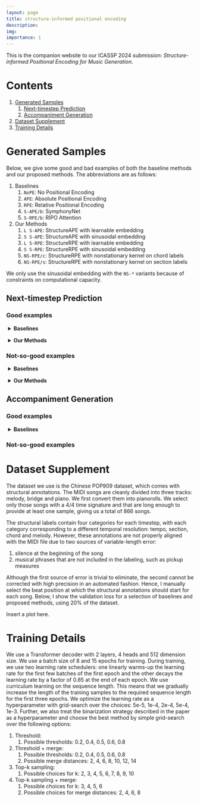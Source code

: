 ```yaml
---
layout: page
title: structure-informed positional encoding
description:
img:
importance: 1
---
```


<script src="https://cdn.jsdelivr.net/combine/npm/tone@14.7.58,npm/@magenta/music@1.23.1/es6/core.js,npm/focus-visible@5,npm/html-midi-player@1.5.0"></script>


This is the companion website to our ICASSP 2024 submission: 
_Structure-informed Positional Encoding for Music Generation_.

# Contents

1. [Generated Samples](#generated-samples)
   1. [Next-timestep Prediction](#next-timestep-prediction)
   2. [Accompaniment Generation](#accompaniment-generation)
2. [Dataset Supplement](#dataset-supplement)
3. [Training Details](#training-details)

# Generated Samples

Below, we give some good and bad examples of both the baseline methods and our proposed methods. The abbreviations are as follows:
1. Baselines
   1. <code>NoPE</code>: No Positional Encoding
   2. `APE`: Absolute Positional Encoding
   3. `RPE`: Relative Positional Encoding
   4. `S-APE/b`: SymphonyNet
   5. `S-RPE/b`: RIPO Attention
2. Our Methods
   1. `L S-APE`: StructureAPE with learnable embedding
   2. `S S-APE`: StructureAPE with sinusoidal embedding
   3. `L S-RPE`: StructureRPE with learnable embedding
   4. `S S-RPE`: StructureRPE with sinusoidal embedding
   5. `NS-RPE/c`: StructureRPE with nonstationary kernel on chord labels
   6. `NS-RPE/s`: StructureRPE with nonstationary kernel on section labels

We only use the sinusoidal embedding with the `NS-*` variants because of constraints on computational capacity.

## Next-timestep Prediction

### Good examples

<details style="margin-top: 15px; margin-bottom: 15px; margin-left: 5px">
   <summary><b>Baselines</b></summary>
   <div style="display: grid;grid-template-columns: 100px 1fr 1fr;grid-gap: 5px;width: 100%;place-items: center">
      <!-- HEADER -->
      <div style="margin: 10px">
      </div>
      <div style="margin: 10px;width: 225px;height: 30px;text-align: center">
      Target
      </div>
      <div style="margin: 10px;width: 225px;height: 30px;text-align: center">
      Prediction
      </div>
      <!-- NoPE -->
      <div style="margin: 10px">
         <code>NoPE</code>
      </div>
      <div style="margin: 10px">
         <midi-player
         style="width: 225px"
         src="/assets/projects/structurepe/next_ts/good/nope/1-tgt.mid"
         sound-font visualizer="#myPianoRollVisualizer">
         </midi-player>
      </div>
      <div style="margin: 10px">
         <midi-player
         style="width: 225px"
         src="/assets/projects/structurepe/next_ts/good/nope/1-pred.mid"
         sound-font visualizer="#myPianoRollVisualizer">
         </midi-player>
      </div>
      <div style="margin: 10px">
      </div>
      <div style="margin: 10px">
      <img src="/assets/projects/structurepe/next_ts/good/nope/1_tgt.png" style="width:175px;height:175px;">
      </div>
      <div style="margin: 10px">
      <img src="/assets/projects/structurepe/next_ts/good/nope/1_pred.png" style="width:175px;height:175px;">
      </div>
      <!-- APE -->
      <div style="margin: 10px">
         <code>APE</code>
      </div>
      <div style="margin: 10px">
         <midi-player
         style="width: 225px"
         src="/assets/projects/structurepe/next_ts/good/ape/1-tgt.mid"
         sound-font visualizer="#myPianoRollVisualizer">
         </midi-player>
      </div>
      <div style="margin: 10px">
         <midi-player
         style="width: 225px"
         src="/assets/projects/structurepe/next_ts/good/ape/1-pred.mid"
         sound-font visualizer="#myPianoRollVisualizer">
         </midi-player>
      </div>
      <div style="margin: 10px">
      </div>
      <div style="margin: 10px">
      <img src="/assets/projects/structurepe/next_ts/good/ape/1_tgt.png" style="width:175px;height:175px;">
      </div>
      <div style="margin: 10px">
      <img src="/assets/projects/structurepe/next_ts/good/ape/1_pred.png" style="width:175px;height:175px;">
      </div>
      <!-- RPE -->
      <div style="margin: 10px">
         <code>RPE</code>
      </div>
      <div style="margin: 10px">
         <midi-player
         style="width: 225px"
         src="/assets/projects/structurepe/next_ts/good/rpe/0-tgt.mid"
         sound-font visualizer="#myPianoRollVisualizer">
         </midi-player>
      </div>
      <div style="margin: 10px">
         <midi-player
         style="width: 225px"
         src="/assets/projects/structurepe/next_ts/good/rpe/0-pred.mid"
         sound-font visualizer="#myPianoRollVisualizer">
         </midi-player>
      </div>
      <div style="margin: 10px">
      </div>
      <div style="margin: 10px">
      <img src="/assets/projects/structurepe/next_ts/good/rpe/0_tgt.png" style="width:175px;height:175px;">
      </div>
      <div style="margin: 10px">
      <img src="/assets/projects/structurepe/next_ts/good/rpe/0_pred.png" style="width:175px;height:175px;">
      </div>
      <!-- S-APE/b -->
      <div style="margin: 10px">
         <code>S-APE/b</code>
      </div>
      <div style="margin: 10px">
         <midi-player
         style="width: 225px"
         src="/assets/projects/structurepe/next_ts/good/sape_b/12-tgt.mid"
         sound-font visualizer="#myPianoRollVisualizer">
         </midi-player>
      </div>
      <div style="margin: 10px">
         <midi-player
         style="width: 225px"
         src="/assets/projects/structurepe/next_ts/good/sape_b/12-pred.mid"
         sound-font visualizer="#myPianoRollVisualizer">
         </midi-player>
      </div>
      <div style="margin: 10px">
      </div>
      <div style="margin: 10px">
      <img src="/assets/projects/structurepe/next_ts/good/sape_b/12_tgt.png" style="width:175px;height:175px;">
      </div>
      <div style="margin: 10px">
      <img src="/assets/projects/structurepe/next_ts/good/sape_b/12_pred.png" style="width:175px;height:175px;">
      </div>
      <!-- S-RPE/b -->
      <div style="margin: 10px">
         <code>S-RPE/b</code>
      </div>
      <div style="margin: 10px">
         <midi-player
         style="width: 225px"
         src="/assets/projects/structurepe/next_ts/good/srpe_b/10-tgt.mid"
         sound-font visualizer="#myPianoRollVisualizer">
         </midi-player>
      </div>
      <div style="margin: 10px">
         <midi-player
         style="width: 225px"
         src="/assets/projects/structurepe/next_ts/good/srpe_b/10-pred.mid"
         sound-font visualizer="#myPianoRollVisualizer">
         </midi-player>
      </div>
      <div style="margin: 10px">
      </div>
      <div style="margin: 10px">
      <img src="/assets/projects/structurepe/next_ts/good/srpe_b/10_tgt.png" style="width:175px;height:175px;">
      </div>
      <div style="margin: 10px">
      <img src="/assets/projects/structurepe/next_ts/good/srpe_b/10_pred.png" style="width:175px;height:175px;">
      </div>
   </div>
</details>




<details style="margin-top: 15px; margin-bottom: 15px; margin-left: 5px">
   <summary><b>Our Methods</b></summary>
   <div style="display: grid;grid-template-columns: 100px 1fr 1fr;grid-gap: 5px;width: 100%;place-items: center">
      <!-- HEADER -->
      <div style="margin: 10px">
      </div>
      <div style="margin: 10px;width: 225px;height: 30px;text-align: center">
      Target
      </div>
      <div style="margin: 10px;width: 225px;height: 30px;text-align: center">
      Prediction
      </div>
      <!-- L S-APE -->
      <div style="margin: 10px">
         <code>L S-APE</code>
      </div>
      <div style="margin: 10px">
         <midi-player
         style="width: 225px"
         src="/assets/projects/structurepe/next_ts/good/sape/4-tgt.mid"
         sound-font visualizer="#myPianoRollVisualizer">
         </midi-player>
      </div>
      <div style="margin: 10px">
         <midi-player
         style="width: 225px"
         src="/assets/projects/structurepe/next_ts/good/sape/4-pred.mid"
         sound-font visualizer="#myPianoRollVisualizer">
         </midi-player>
      </div>
      <div style="margin: 10px">
      </div>
      <div style="margin: 10px">
      <img src="/assets/projects/structurepe/next_ts/good/sape/4_tgt.png" style="width:175px;height:175px;">
      </div>
      <div style="margin: 10px">
      <img src="/assets/projects/structurepe/next_ts/good/sape/4_pred.png" style="width:175px;height:175px;">
      </div>
      <!-- S S-APE -->
      <div style="margin: 10px">
         <code>S S-APE</code>
      </div>
      <div style="margin: 10px">
         <midi-player
         style="width: 225px"
         src="/assets/projects/structurepe/next_ts/good/ssape/20-tgt.mid"
         sound-font visualizer="#myPianoRollVisualizer">
         </midi-player>
      </div>
      <div style="margin: 10px">
         <midi-player
         style="width: 225px"
         src="/assets/projects/structurepe/next_ts/good/ssape/20-pred.mid"
         sound-font visualizer="#myPianoRollVisualizer">
         </midi-player>
      </div>
      <div style="margin: 10px">
      </div>
      <div style="margin: 10px">
      <img src="/assets/projects/structurepe/next_ts/good/ssape/20_tgt.png" style="width:175px;height:175px;">
      </div>
      <div style="margin: 10px">
      <img src="/assets/projects/structurepe/next_ts/good/ssape/20_pred.png" style="width:175px;height:175px;">
      </div>
      <!-- L S-RPE -->
      <div style="margin: 10px">
         <code>L S-RPE</code>
      </div>
      <div style="margin: 10px">
         <midi-player
         style="width: 225px"
         src="/assets/projects/structurepe/next_ts/good/srpe/11-tgt.mid"
         sound-font visualizer="#myPianoRollVisualizer">
         </midi-player>
      </div>
      <div style="margin: 10px">
         <midi-player
         style="width: 225px"
         src="/assets/projects/structurepe/next_ts/good/srpe/11-pred.mid"
         sound-font visualizer="#myPianoRollVisualizer">
         </midi-player>
      </div>
      <div style="margin: 10px">
      </div>
      <div style="margin: 10px">
      <img src="/assets/projects/structurepe/next_ts/good/srpe/11_tgt.png" style="width:175px;height:175px;">
      </div>
      <div style="margin: 10px">
      <img src="/assets/projects/structurepe/next_ts/good/srpe/11_pred.png" style="width:175px;height:175px;">
      </div>
      <!-- S S-RPE -->
      <div style="margin: 10px">
         <code>S S-RPE/b</code>
      </div>
      <div style="margin: 10px">
         <midi-player
         style="width: 225px"
         src="/assets/projects/structurepe/next_ts/good/ssrpe/24-tgt.mid"
         sound-font visualizer="#myPianoRollVisualizer">
         </midi-player>
      </div>
      <div style="margin: 10px">
         <midi-player
         style="width: 225px"
         src="/assets/projects/structurepe/next_ts/good/ssrpe/24-pred.mid"
         sound-font visualizer="#myPianoRollVisualizer">
         </midi-player>
      </div>
      <div style="margin: 10px">
      </div>
      <div style="margin: 10px">
      <img src="/assets/projects/structurepe/next_ts/good/ssrpe/24_tgt.png" style="width:175px;height:175px;">
      </div>
      <div style="margin: 10px">
      <img src="/assets/projects/structurepe/next_ts/good/ssrpe/24_pred.png" style="width:175px;height:175px;">
      </div>
      <!-- NS-RPE/c -->
      <div style="margin: 10px">
         <code>NS-RPE/c</code>
      </div>
      <div style="margin: 10px">
         <midi-player
         style="width: 225px"
         src="/assets/projects/structurepe/next_ts/good/nsrpe_c/10-tgt.mid"
         sound-font visualizer="#myPianoRollVisualizer">
         </midi-player>
      </div>
      <div style="margin: 10px">
         <midi-player
         style="width: 225px"
         src="/assets/projects/structurepe/next_ts/good/nsrpe_c/10-pred.mid"
         sound-font visualizer="#myPianoRollVisualizer">
         </midi-player>
      </div>
      <div style="margin: 10px">
      </div>
      <div style="margin: 10px">
      <img src="/assets/projects/structurepe/next_ts/good/nsrpe_c/10_tgt.png" style="width:175px;height:175px;">
      </div>
      <div style="margin: 10px">
      <img src="/assets/projects/structurepe/next_ts/good/nsrpe_c/10_pred.png" style="width:175px;height:175px;">
      </div>
      <!-- NS-RPE/s -->
      <div style="margin: 10px">
         <code>NS-RPE/s</code>
      </div>
      <div style="margin: 10px">
         <midi-player
         style="width: 225px"
         src="/assets/projects/structurepe/next_ts/good/nsrpe_s/5-tgt.mid"
         sound-font visualizer="#myPianoRollVisualizer">
         </midi-player>
      </div>
      <div style="margin: 10px">
         <midi-player
         style="width: 225px"
         src="/assets/projects/structurepe/next_ts/good/nsrpe_s/5-pred.mid"
         sound-font visualizer="#myPianoRollVisualizer">
         </midi-player>
      </div>
      <div style="margin: 10px">
      </div>
      <div style="margin: 10px">
      <img src="/assets/projects/structurepe/next_ts/good/nsrpe_s/5_tgt.png" style="width:175px;height:175px;">
      </div>
      <div style="margin: 10px">
      <img src="/assets/projects/structurepe/next_ts/good/nsrpe_s/5_pred.png" style="width:175px;height:175px;">
      </div>
   </div>
</details>

### Not-so-good examples


<details style="margin-top: 15px; margin-bottom: 15px; margin-left: 5px">
   <summary><b>Baselines</b></summary>
   <div style="display: grid;grid-template-columns: 100px 1fr 1fr;grid-gap: 5px;width: 100%;place-items: center">
      <!-- HEADER -->
      <div style="margin: 10px">
      </div>
      <div style="margin: 10px;width: 225px;height: 30px;text-align: center">
      Target
      </div>
      <div style="margin: 10px;width: 225px;height: 30px;text-align: center">
      Prediction
      </div>
      <!-- NoPE -->
      <div style="margin: 10px">
         <code>NoPE</code>
      </div>
      <div style="margin: 10px">
         <midi-player
         style="width: 225px"
         src="/assets/projects/structurepe/next_ts/less_good/nope/0-tgt.mid"
         sound-font visualizer="#myPianoRollVisualizer">
         </midi-player>
      </div>
      <div style="margin: 10px">
         <midi-player
         style="width: 225px"
         src="/assets/projects/structurepe/next_ts/less_good/nope/0-pred.mid"
         sound-font visualizer="#myPianoRollVisualizer">
         </midi-player>
      </div>
      <div style="margin: 10px">
      </div>
      <div style="margin: 10px">
      <img src="/assets/projects/structurepe/next_ts/less_good/nope/0_tgt.png" style="width:175px;height:175px;">
      </div>
      <div style="margin: 10px">
      <img src="/assets/projects/structurepe/next_ts/less_good/nope/0_pred.png" style="width:175px;height:175px;">
      </div>
      <!-- APE -->
      <div style="margin: 10px">
         <code>APE</code>
      </div>
      <div style="margin: 10px">
         <midi-player
         style="width: 225px"
         src="/assets/projects/structurepe/next_ts/less_good/ape/0-tgt.mid"
         sound-font visualizer="#myPianoRollVisualizer">
         </midi-player>
      </div>
      <div style="margin: 10px">
         <midi-player
         style="width: 225px"
         src="/assets/projects/structurepe/next_ts/less_good/ape/0-pred.mid"
         sound-font visualizer="#myPianoRollVisualizer">
         </midi-player>
      </div>
      <div style="margin: 10px">
      </div>
      <div style="margin: 10px">
      <img src="/assets/projects/structurepe/next_ts/less_good/ape/0_tgt.png" style="width:175px;height:175px;">
      </div>
      <div style="margin: 10px">
      <img src="/assets/projects/structurepe/next_ts/less_good/ape/0_pred.png" style="width:175px;height:175px;">
      </div>
      <!-- RPE -->
      <div style="margin: 10px">
         <code>RPE</code>
      </div>
      <div style="margin: 10px">
         <midi-player
         style="width: 225px"
         src="/assets/projects/structurepe/next_ts/less_good/rpe/0-tgt.mid"
         sound-font visualizer="#myPianoRollVisualizer">
         </midi-player>
      </div>
      <div style="margin: 10px">
         <midi-player
         style="width: 225px"
         src="/assets/projects/structurepe/next_ts/less_good/rpe/0-pred.mid"
         sound-font visualizer="#myPianoRollVisualizer">
         </midi-player>
      </div>
      <div style="margin: 10px">
      </div>
      <div style="margin: 10px">
      <img src="/assets/projects/structurepe/next_ts/less_good/rpe/0_tgt.png" style="width:175px;height:175px;">
      </div>
      <div style="margin: 10px">
      <img src="/assets/projects/structurepe/next_ts/less_good/rpe/0_pred.png" style="width:175px;height:175px;">
      </div>
      <!-- S-APE/b -->
      <div style="margin: 10px">
         <code>S-APE/b</code>
      </div>
      <div style="margin: 10px">
         <midi-player
         style="width: 225px"
         src="/assets/projects/structurepe/next_ts/less_good/sape_b/1-tgt.mid"
         sound-font visualizer="#myPianoRollVisualizer">
         </midi-player>
      </div>
      <div style="margin: 10px">
         <midi-player
         style="width: 225px"
         src="/assets/projects/structurepe/next_ts/less_good/sape_b/1-pred.mid"
         sound-font visualizer="#myPianoRollVisualizer">
         </midi-player>
      </div>
      <div style="margin: 10px">
      </div>
      <div style="margin: 10px">
      <img src="/assets/projects/structurepe/next_ts/less_good/sape_b/1_tgt.png" style="width:175px;height:175px;">
      </div>
      <div style="margin: 10px">
      <img src="/assets/projects/structurepe/next_ts/less_good/sape_b/1_pred.png" style="width:175px;height:175px;">
      </div>
      <!-- S-RPE/b -->
      <div style="margin: 10px">
         <code>S-RPE/b</code>
      </div>
      <div style="margin: 10px">
         <midi-player
         style="width: 225px"
         src="/assets/projects/structurepe/next_ts/less_good/srpe_b/1-tgt.mid"
         sound-font visualizer="#myPianoRollVisualizer">
         </midi-player>
      </div>
      <div style="margin: 10px">
         <midi-player
         style="width: 225px"
         src="/assets/projects/structurepe/next_ts/less_good/srpe_b/1-pred.mid"
         sound-font visualizer="#myPianoRollVisualizer">
         </midi-player>
      </div>
      <div style="margin: 10px">
      </div>
      <div style="margin: 10px">
      <img src="/assets/projects/structurepe/next_ts/less_good/srpe_b/1_tgt.png" style="width:175px;height:175px;">
      </div>
      <div style="margin: 10px">
      <img src="/assets/projects/structurepe/next_ts/less_good/srpe_b/1_pred.png" style="width:175px;height:175px;">
      </div>
   </div>
</details>




<details style="margin-top: 15px; margin-bottom: 15px; margin-left: 5px">
   <summary><b>Our Methods</b></summary>
   <div style="display: grid;grid-template-columns: 100px 1fr 1fr;grid-gap: 5px;width: 100%;place-items: center">
      <!-- HEADER -->
      <div style="margin: 10px">
      </div>
      <div style="margin: 10px;width: 225px;height: 30px;text-align: center">
      Target
      </div>
      <div style="margin: 10px;width: 225px;height: 30px;text-align: center">
      Prediction
      </div>
      <!-- L S-APE -->
      <div style="margin: 10px">
         <code>L S-APE</code>
      </div>
      <div style="margin: 10px">
         <midi-player
         style="width: 225px"
         src="/assets/projects/structurepe/next_ts/less_good/sape/0-tgt.mid"
         sound-font visualizer="#myPianoRollVisualizer">
         </midi-player>
      </div>
      <div style="margin: 10px">
         <midi-player
         style="width: 225px"
         src="/assets/projects/structurepe/next_ts/less_good/sape/0-pred.mid"
         sound-font visualizer="#myPianoRollVisualizer">
         </midi-player>
      </div>
      <div style="margin: 10px">
      </div>
      <div style="margin: 10px">
      <img src="/assets/projects/structurepe/next_ts/less_good/sape/0_tgt.png" style="width:175px;height:175px;">
      </div>
      <div style="margin: 10px">
      <img src="/assets/projects/structurepe/next_ts/less_good/sape/0_pred.png" style="width:175px;height:175px;">
      </div>
      <!-- S S-APE -->
      <div style="margin: 10px">
         <code>S S-APE</code>
      </div>
      <div style="margin: 10px">
         <midi-player
         style="width: 225px"
         src="/assets/projects/structurepe/next_ts/less_good/ssape/1-tgt.mid"
         sound-font visualizer="#myPianoRollVisualizer">
         </midi-player>
      </div>
      <div style="margin: 10px">
         <midi-player
         style="width: 225px"
         src="/assets/projects/structurepe/next_ts/less_good/ssape/1-pred.mid"
         sound-font visualizer="#myPianoRollVisualizer">
         </midi-player>
      </div>
      <div style="margin: 10px">
      </div>
      <div style="margin: 10px">
      <img src="/assets/projects/structurepe/next_ts/less_good/ssape/1_tgt.png" style="width:175px;height:175px;">
      </div>
      <div style="margin: 10px">
      <img src="/assets/projects/structurepe/next_ts/less_good/ssape/1_pred.png" style="width:175px;height:175px;">
      </div>
      <!-- L S-RPE -->
      <div style="margin: 10px">
         <code>L S-RPE</code>
      </div>
      <div style="margin: 10px">
         <midi-player
         style="width: 225px"
         src="/assets/projects/structurepe/next_ts/less_good/srpe/0-tgt.mid"
         sound-font visualizer="#myPianoRollVisualizer">
         </midi-player>
      </div>
      <div style="margin: 10px">
         <midi-player
         style="width: 225px"
         src="/assets/projects/structurepe/next_ts/less_good/srpe/0-pred.mid"
         sound-font visualizer="#myPianoRollVisualizer">
         </midi-player>
      </div>
      <div style="margin: 10px">
      </div>
      <div style="margin: 10px">
      <img src="/assets/projects/structurepe/next_ts/less_good/srpe/0_tgt.png" style="width:175px;height:175px;">
      </div>
      <div style="margin: 10px">
      <img src="/assets/projects/structurepe/next_ts/less_good/srpe/0_pred.png" style="width:175px;height:175px;">
      </div>
      <!-- S S-RPE -->
      <div style="margin: 10px">
         <code>S S-RPE/b</code>
      </div>
      <div style="margin: 10px">
         <midi-player
         style="width: 225px"
         src="/assets/projects/structurepe/next_ts/less_good/ssrpe/4-tgt.mid"
         sound-font visualizer="#myPianoRollVisualizer">
         </midi-player>
      </div>
      <div style="margin: 10px">
         <midi-player
         style="width: 225px"
         src="/assets/projects/structurepe/next_ts/less_good/ssrpe/4-pred.mid"
         sound-font visualizer="#myPianoRollVisualizer">
         </midi-player>
      </div>
      <div style="margin: 10px">
      </div>
      <div style="margin: 10px">
      <img src="/assets/projects/structurepe/next_ts/less_good/ssrpe/4_tgt.png" style="width:175px;height:175px;">
      </div>
      <div style="margin: 10px">
      <img src="/assets/projects/structurepe/next_ts/less_good/ssrpe/4_pred.png" style="width:175px;height:175px;">
      </div>
      <!-- NS-RPE/c -->
      <div style="margin: 10px">
         <code>NS-RPE/c</code>
      </div>
      <div style="margin: 10px">
         <midi-player
         style="width: 225px"
         src="/assets/projects/structurepe/next_ts/less_good/nsrpe_c/6-tgt.mid"
         sound-font visualizer="#myPianoRollVisualizer">
         </midi-player>
      </div>
      <div style="margin: 10px">
         <midi-player
         style="width: 225px"
         src="/assets/projects/structurepe/next_ts/less_good/nsrpe_c/6-pred.mid"
         sound-font visualizer="#myPianoRollVisualizer">
         </midi-player>
      </div>
      <div style="margin: 10px">
      </div>
      <div style="margin: 10px">
      <img src="/assets/projects/structurepe/next_ts/less_good/nsrpe_c/6_tgt.png" style="width:175px;height:175px;">
      </div>
      <div style="margin: 10px">
      <img src="/assets/projects/structurepe/next_ts/less_good/nsrpe_c/6_pred.png" style="width:175px;height:175px;">
      </div>
      <!-- NS-RPE/s -->
      <div style="margin: 10px">
         <code>NS-RPE/s</code>
      </div>
      <div style="margin: 10px">
         <midi-player
         style="width: 225px"
         src="/assets/projects/structurepe/next_ts/less_good/nsrpe_s/10-tgt.mid"
         sound-font visualizer="#myPianoRollVisualizer">
         </midi-player>
      </div>
      <div style="margin: 10px">
         <midi-player
         style="width: 225px"
         src="/assets/projects/structurepe/next_ts/less_good/nsrpe_s/10-pred.mid"
         sound-font visualizer="#myPianoRollVisualizer">
         </midi-player>
      </div>
      <div style="margin: 10px">
      </div>
      <div style="margin: 10px">
      <img src="/assets/projects/structurepe/next_ts/less_good/nsrpe_s/10_tgt.png" style="width:175px;height:175px;">
      </div>
      <div style="margin: 10px">
      <img src="/assets/projects/structurepe/next_ts/less_good/nsrpe_s/10_pred.png" style="width:175px;height:175px;">
      </div>
   </div>
</details>



## Accompaniment Generation

### Good examples

<details style="margin-top: 15px; margin-bottom: 15px; margin-left: 5px">
   <summary><b>Baselines</b></summary>
   <div style="display: grid;grid-template-columns: 100px 100px 1fr 1fr;grid-gap: 5px;width: 100%;place-items: center">
      <!-- HEADER -->
      <div style="margin: 10px">
      </div>
      <div style="margin: 10px;text-align: center">
      Melody
      </div>
      <div style="margin: 10px;width: 225px;height: 30px;text-align: center">
      Target
      </div>
      <div style="margin: 10px;width: 225px;height: 30px;text-align: center">
      Prediction
      </div>
      <!-- NoPE -->
      <div style="margin: 10px">
         <code>NoPE</code>
      </div>
      <div style="margin: 10px">
         <midi-player
         style="width: 225px"
         src="/assets/projects/structurepe/acc_gen/good/nope/1-melody_bridge.mid"
         sound-font visualizer="#myPianoRollVisualizer">
         </midi-player>
      </div>
      <div style="margin: 10px">
         <midi-player
         style="width: 225px"
         src="/assets/projects/structurepe/acc_gen/good/nope/1-tgt.mid"
         sound-font visualizer="#myPianoRollVisualizer">
         </midi-player>
      </div>
      <div style="margin: 10px">
         <midi-player
         style="width: 225px"
         src="/assets/projects/structurepe/acc_gen/good/nope/1-pred.mid"
         sound-font visualizer="#myPianoRollVisualizer">
         </midi-player>
      </div>
      <div style="margin: 10px">
      </div>
      <div style="margin: 10px">
      </div>
      <div style="margin: 10px">
      <img src="/assets/projects/structurepe/acc_gen/good/nope/1_tgt.png" style="width:175px;height:175px;">
      </div>
      <div style="margin: 10px">
      <img src="/assets/projects/structurepe/acc_gen/good/nope/1_pred.png" style="width:175px;height:175px;">
      </div>
      
   </div>
</details>





### Not-so-good examples



# Dataset Supplement

The dataset we use is the Chinese POP909 dataset, which comes with structural annotations. 
The MIDI songs are cleanly divided into three tracks: melody, bridge and piano. We first convert them into pianorolls.
We select only those songs with a 4/4 time signature and that are long enough to provide at least one sample, giving us a total of 866 songs.

The structural labels contain four categories for each timestep, with each category corresponding to a different temporal resolution: 
tempo, section, chord and melody. 
However, these annotations are not properly aligned with the MIDI file due to two sources of variable-length error:
1. silence at the beginning of the song
2. musical phrases that are not included in the labeling, such as pickup measures

Although the first source of error is trivial to eliminate, the second cannot be corrected with high precision in an automated fashion. 
Hence, I manually select the beat position at which the structural annotations should start for each song.
Below, I show the validation loss for a selection of baselines and proposed methods, using 20% of the dataset.

Insert a plot here.

# Training Details

We use a Transformer decoder with 2 layers, 4 heads and 512 dimension size. We use a batch size of 8 and 15 epochs for training.
During training, we use two learning rate schedulers: one linearly warms-up the learning rate for the first few batches 
of the first epoch and the other decays the learning rate by a factor of 0.85 at the end of each epoch.
We use curriculum learning on the sequence length. This means that we gradually increase the length of the training samples 
to the required sequence length for the first three epochs.
We optimize the learning rate as a hyperparameter with grid-search over the choices: 5e-5, 1e-4, 2e-4, 5e-4, 1e-3.
Further, we also treat the binarization strategy described in the paper as a hyperparameter and choose the best method
by simple grid-search over the following options:
1. Threshold:
   1. Possible thresholds: 0.2, 0.4, 0.5, 0.6, 0.8
2. Threshold + merge:
   1. Possible thresholds: 0.2, 0.4, 0.5, 0.6, 0.8
   2. Possible merge distances: 2, 4, 6, 8, 10, 12, 14
3. Top-k sampling: 
   1. Possible choices for k: 2, 3, 4, 5, 6, 7, 8, 9, 10
4. Top-k sampling + merge:
   1. Possible choices for k: 3, 4, 5, 6
   2. Possible choices for merge distances: 2, 4, 6, 8 